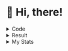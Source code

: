 <h1>
 &#128075 Hi, there!
</h1>



<p align="center">
<details>
 <summary>Code</summary>
<details>
 <summary>Vars</summary>
 
```py
name = "Johan Alejandro Ontiveros Alfaro"
age = 22
nationality = "Mexican"
developer_profile = "Full Stack Developer"
languages = ["Spanish: native", "English: B1"]
occupation = "Student"
institution = "TecNM Campus Ciudad Hidalgo"
hobbies = ["Basketball", "Learn to dance", "Spend time with family and friends", "Learn to programming"]
```
</details>

<details>
 <summary>Class Developer</summary>
 
 ```py
class Developer:
    def __init__(self, name, age, nationality, developer_profile, languages, occupation, institution, hobbies):
        self.name = name
        self.age = age
        self.nationality = nationality
        self.developer_profile = developer_profile
        self.languages = languages
        self.occupation = occupation
        self.institution = institution
        self.hobbies = hobbies

    def description(self):
        return 'My name is {}, I am {} years old, I am {} and I am a {}, I can speak {}, I am a {} at {} and my hobbies are {}.'.format(
        self.name,
        self.age,
        self.nationality,
        self.developer_profile,
        self.languages,
        self.occupation,
        self.institution,
        self.hobbies
        )

    def Programming(self, languages, stylesheets, frameworks, runtimes, databases, learning, projects):
        print(f"Languages: {languages}")
        print(f"Stylesheets: {stylesheets}")
        print(f"Frameworks: {frameworks}")
        print(f"Runtimes: {runtimes}")
        print(f"Databases: {databases}")
        print(f"Learning: {learning}")
        print(f"Projects: {projects}")

futureDeveloper = Developer(
    name,
    age,
    nationality,
    developer_profile,
    languages,
    occupation,
    institution,
    hobbies
)

print(futureDeveloper.description())

futureDeveloper.Programming(
    ["Python", "Java", "PHP", "JavaScript"],
    ["CSS"],
    ["Angular", "React", "Django"],
    ["Node"],
    ["MySQL", "Firestore", "MariaDB"],
    ["Django", "React", "Astro"],
    ["webProLog", "ForoAngular", "comandasPlayitaSanMarcos"]
)
```

![pinguinito](https://github.com/ChemsJam/ChemsJam/assets/111895521/18f43973-c78b-43c5-a9d3-6357a883739b)
</details>
</details>

<details>
<summary>Result</summary>
 
```py
#Resultado
My name is Johan Alejandro Ontiveros Alfaro, I am 22 years old, I am Mexican and I am a Full Stack Developer.
I can speak ['Spanish: native', 'English: B1'], I am a Student at TecNM Campus Ciudad Hidalgo and my
hobbies are ['Basketball', 'Learn to dance', 'Spend time with family and friends', 'Learn to programming'].

Languages: ['Python', 'Java', 'PHP', 'JavaScript']
Stylesheets: ['CSS']
Frameworks: ['Angular', 'Django']
Runtimes: ['Node']
Databases: ['MySQL', 'Firestore', 'MariaDB']
Learning: ['Django', 'React', 'Astro']
Projects: ['webProLog', 'ForoAngular', 'comandasPlayitaSanMarcos']
```

 ![pollito](https://github.com/ChemsJam/ChemsJam/assets/111895521/62870bd9-c3a4-4b7b-b1b5-2fede2d89ecd)
</details>
<details>
 <summary>My Stats</summary>
 <p align="center">
<a href="https://github.com/ChemsJam?tab=repositories">
  <img height="180" align="center" src="https://github-readme-stats.vercel.app/api?username=ChemsJam&show_icons=true&theme=dracula&rank_icon=github" />
</a>
<a href="https://github.com/ChemsJam?tab=repositories">
  <img height="180" align="center" src="https://github-readme-stats.vercel.app/api/top-langs/?username=ChemsJam&layout=compact&theme=onedark&hide=css,html,python" />
</a>
  </p>
</details>
</p>
